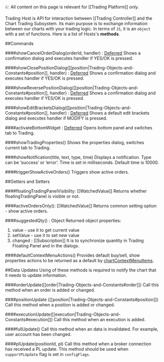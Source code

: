 :chart: All content on this page is relevant for [[Trading Platform]] only.

Trading Host is API for interaction between [[Trading Controller]] and the Chart Trading Subsystem. Its main purpose is to exchange information between our charts with your trading logic. In terms of `JS`, it is an `object` with a set of functions. Here is a list of Hosts's **methods**.

##Commands

####showCancelOrderDialog(orderId, handler) : [Deferred](https://api.jquery.com/category/deferred-object/)
Shows a confirmation dialog and executes handler if YES/OK is pressed.

####showClosePositionDialog([[position|Trading-Objects-and-Constants#position]], handler) : [Deferred](https://api.jquery.com/category/deferred-object/)
Shows a confirmation dialog and executes handler if YES/OK is pressed.

####showReversePositionDialog([[position|Trading-Objects-and-Constants#position]], handler) : [Deferred](https://api.jquery.com/category/deferred-object/)
Shows a confirmation dialog and executes handler if YES/OK is pressed.

####showEditBracketsDialog([[position|Trading-Objects-and-Constants#position]], handler) : [Deferred](https://api.jquery.com/category/deferred-object/)
Shows a default edit brackets dialog and executes handler if MODIFY is pressed.

####activateBottomWidget : [Deferred](https://api.jquery.com/category/deferred-object/)
Opens bottom panel and switches tab to Trading.

####showTradingProperties()
Shows the properties dialog, switches current tab to Trading.

####showNotification(title, text, type, time)
Displays a notification. Type can be ‘success’ or ‘error’. Time is set in milliseconds. Default time is 10000.

####triggerShowActiveOrders()
Triggers show active orders.

##Getters and Setters

####floatingTradingPanelVisibility: [[WatchedValue]]
Returns whether floatingTradingPanel is visible or not.

####activeOrdersOnly(): [[WatchedValue]]
Returns common setting option - show active orders.

####suggestedQty() : Object
Returned object properties:
1. value - use it to get current value
2. setValue - use it to set new value
3. changed : [[Subscription]]
It is to synchronize quantity in Trading Floating Panel and in the dialogs.

####defaultContextMenuActions()
Provides default buy/sell, show properties actions to be returned as a default by [chartContextMenuItems](https://github.com/tradingview/charting_library/wiki/Trading-Controller#chartcontextmenuitems).

##Data Updates
Using of these methods is required to notify the chart that it needs to update information.

####orderUpdate([[order|Trading-Objects-and-Constants#order]])
Call this method when an order is added or changed.

####positionUpdate ([[position|Trading-Objects-and-Constants#position]])
Call this method when a position is added or changed.

####executionUpdate([[execution|Trading-Objects-and-Constants#execution]])
Call this method when an execution is added.

####fullUpdate()
Call this method when an data is invalidated. For example, user account has been changed.

####plUpdate(positionId, pl)
Call this method when a broker connection has received a PL update. This method should be used when `supportPLUpdate` flag is set in `configFlags`.